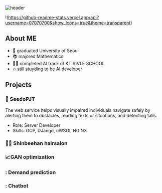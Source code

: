 ![header](https://capsule-render.vercel.app/api?type=waving&color=99CCFF&height=100&section=header&text=Cheongbee%20Park&fontSize=50)

!(https://github-readme-stats.vercel.app/api?username=07070700&show_icons=true&theme=transparent)

## About ME

- 🏫 graduated University of Seoul
- 📚 majored Mathematics
- 👩‍💻 completed AI track of KT AIVLE SCHOOL
- 🔥 still stuyding to be AI developer

## Projects
### 📱 SeedoPJT
  The web service helps visually impaired individuals navigate safely by alerting them to obstacles, reading texts or situations, and detecting falls.  
- Role: Server Developer
- Skills: GCP, DJango, uWSGI, NGINX
### 💇‍♂️ Shinbeehan hairsalon

### 📈GAN optimization
### : Demand prediction
### : Chatbot
<!--
**07070700/07070700** is a ✨ _special_ ✨ repository because its `README.md` (this file) appears on your GitHub profile.

Here are some ideas to get you started:

- 🔭 I’m currently working on ...
- 🌱 I’m currently learning ...
- 👯 I’m looking to collaborate on ...
- 🤔 I’m looking for help with ...
- 💬 Ask me about ...
- 📫 How to reach me: ...
- 😄 Pronouns: ...
- ⚡ Fun fact: ...
-->
